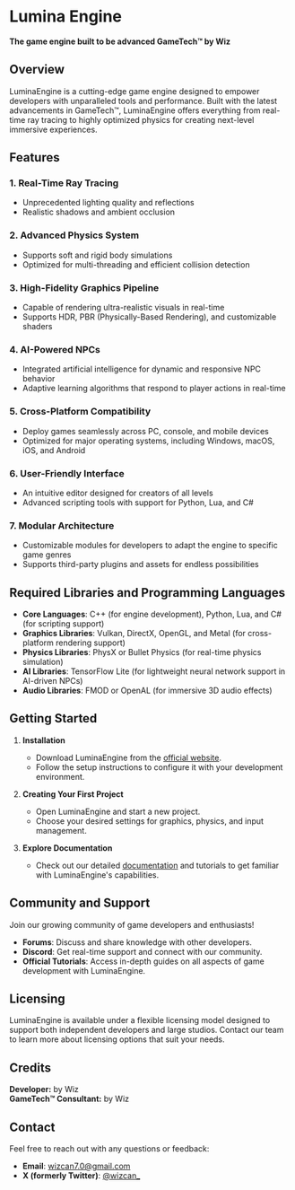 # Lumina Engine

**The game engine built to be advanced GameTech™ by Wiz**

## Overview
LuminaEngine is a cutting-edge game engine designed to empower developers with unparalleled tools and performance. Built with the latest advancements in GameTech™, LuminaEngine offers everything from real-time ray tracing to highly optimized physics for creating next-level immersive experiences.

## Features

### 1. Real-Time Ray Tracing
   - Unprecedented lighting quality and reflections
   - Realistic shadows and ambient occlusion

### 2. Advanced Physics System
   - Supports soft and rigid body simulations
   - Optimized for multi-threading and efficient collision detection

### 3. High-Fidelity Graphics Pipeline
   - Capable of rendering ultra-realistic visuals in real-time
   - Supports HDR, PBR (Physically-Based Rendering), and customizable shaders

### 4. AI-Powered NPCs
   - Integrated artificial intelligence for dynamic and responsive NPC behavior
   - Adaptive learning algorithms that respond to player actions in real-time

### 5. Cross-Platform Compatibility
   - Deploy games seamlessly across PC, console, and mobile devices
   - Optimized for major operating systems, including Windows, macOS, iOS, and Android

### 6. User-Friendly Interface
   - An intuitive editor designed for creators of all levels
   - Advanced scripting tools with support for Python, Lua, and C#

### 7. Modular Architecture
   - Customizable modules for developers to adapt the engine to specific game genres
   - Supports third-party plugins and assets for endless possibilities

## Required Libraries and Programming Languages

- **Core Languages**: C++ (for engine development), Python, Lua, and C# (for scripting support)
- **Graphics Libraries**: Vulkan, DirectX, OpenGL, and Metal (for cross-platform rendering support)
- **Physics Libraries**: PhysX or Bullet Physics (for real-time physics simulation)
- **AI Libraries**: TensorFlow Lite (for lightweight neural network support in AI-driven NPCs)
- **Audio Libraries**: FMOD or OpenAL (for immersive 3D audio effects)

## Getting Started

1. **Installation**
   - Download LuminaEngine from the [official website](https://wizcan.github.io/pages/download/lumina-engine/get).
   - Follow the setup instructions to configure it with your development environment.

2. **Creating Your First Project**
   - Open LuminaEngine and start a new project.
   - Choose your desired settings for graphics, physics, and input management.

3. **Explore Documentation**
   - Check out our detailed [documentation](#) and tutorials to get familiar with LuminaEngine's capabilities.

## Community and Support

Join our growing community of game developers and enthusiasts!

- **Forums**: Discuss and share knowledge with other developers.
- **Discord**: Get real-time support and connect with our community.
- **Official Tutorials**: Access in-depth guides on all aspects of game development with LuminaEngine.

## Licensing

LuminaEngine is available under a flexible licensing model designed to support both independent developers and large studios. Contact our team to learn more about licensing options that suit your needs.

## Credits

**Developer:** by Wiz  
**GameTech™ Consultant:** by Wiz

## Contact

Feel free to reach out with any questions or feedback:

- **Email**: wizcan7.0@gmail.com
- **X (formerly Twitter)**: [@wizcan_](https://x.com/wizcan_)
